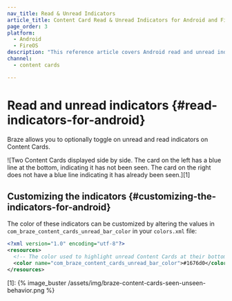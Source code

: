```yaml
---
nav_title: Read & Unread Indicators
article_title: Content Card Read & Unread Indicators for Android and FireOS
page_order: 3
platform: 
  - Android
  - FireOS
description: "This reference article covers Android read and unread indicators and how to implement them in your Content Cards."
channel:
  - content cards

---
```


# Read and unread indicators {#read-indicators-for-android}

Braze allows you to optionally toggle on unread and read indicators on Content Cards.

![Two Content Cards displayed side by side. The card on the left has a blue line at the bottom, indicating it has not been seen. The card on the right does not have a blue line indicating it has already been seen.][1]

## Customizing the indicators {#customizing-the-indicators-for-android}
The color of these indicators can be customized by altering the values in `com_braze_content_cards_unread_bar_color` in your `colors.xml` file:

```xml
<?xml version="1.0" encoding="utf-8"?>
<resources>
  <!-- The color used to highlight unread Content Cards at their bottom edge -->
  <color name="com_braze_content_cards_unread_bar_color">#1676d0</color>
</resources>
```

[1]: {% image_buster /assets/img/braze-content-cards-seen-unseen-behavior.png %}
